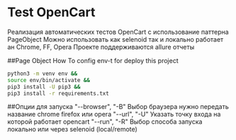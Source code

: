 # Test OpenCart

Реализация автоматических тестов OpenCart
с использование паттерна PageObject
Можно использовать как selenoid так и локально
работает ан Chrome, FF, Opera
Проекте поддерживаются allure отчеты

##Page Object
How To config env-t for deploy this project
```bash
python3 -m venv env && 
source env/bin/activate && 
pip3 install -U pip3 && 
pip3 install -r requirements.txt

```
##Опции для запуска
"--browser", "-B" Выбор браузера нужно передать название chrome firefox или opera
"--url", "-U" Указать точку входа на которой работает opencart
"--run", "-R" Выбор способа запуска локально или через selenoid (local/remote)
